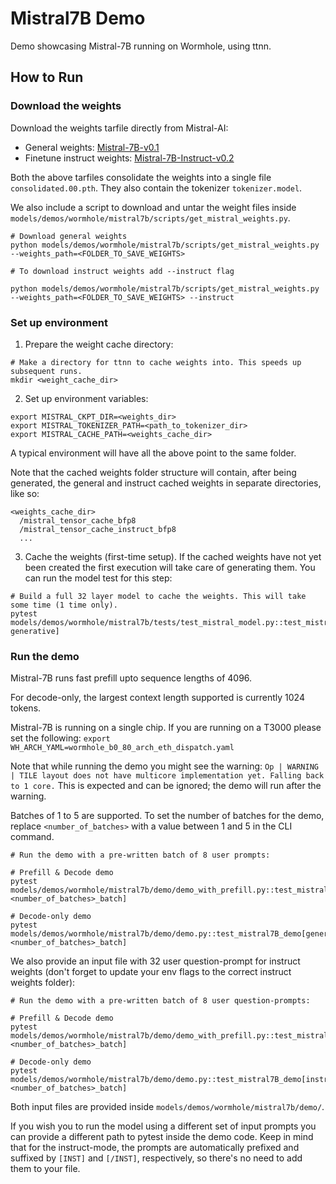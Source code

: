 # Mistral7B Demo

Demo showcasing Mistral-7B running on Wormhole, using ttnn.

## How to Run

### Download the weights

Download the weights tarfile directly from Mistral-AI:
- General weights: [Mistral-7B-v0.1](https://models.mistralcdn.com/mistral-7b-v0-1/mistral-7B-v0.1.tar)
- Finetune instruct weights: [Mistral-7B-Instruct-v0.2](https://models.mistralcdn.com/mistral-7b-v0-2/Mistral-7B-v0.2-Instruct.tar)

Both the above tarfiles consolidate the weights into a single file `consolidated.00.pth`. They also contain the tokenizer `tokenizer.model`.

We also include a script to download and untar the weight files inside `models/demos/wormhole/mistral7b/scripts/get_mistral_weights.py`.

```
# Download general weights
python models/demos/wormhole/mistral7b/scripts/get_mistral_weights.py --weights_path=<FOLDER_TO_SAVE_WEIGHTS>

# To download instruct weights add --instruct flag

python models/demos/wormhole/mistral7b/scripts/get_mistral_weights.py --weights_path=<FOLDER_TO_SAVE_WEIGHTS> --instruct
```

### Set up environment

1. Prepare the weight cache directory:

```
# Make a directory for ttnn to cache weights into. This speeds up subsequent runs.
mkdir <weight_cache_dir>
```

2. Set up environment variables:
```
export MISTRAL_CKPT_DIR=<weights_dir>
export MISTRAL_TOKENIZER_PATH=<path_to_tokenizer_dir>
export MISTRAL_CACHE_PATH=<weights_cache_dir>
```

A typical environment will have all the above point to the same folder.

Note that the cached weights folder structure will contain, after being generated, the general and instruct cached weights in separate directories, like so:

```
<weights_cache_dir>
  /mistral_tensor_cache_bfp8
  /mistral_tensor_cache_instruct_bfp8
  ...
```

3. Cache the weights (first-time setup).
If the cached weights have not yet been created the first execution will take care of generating them. You can run the model test for this step:

```
# Build a full 32 layer model to cache the weights. This will take some time (1 time only).
pytest models/demos/wormhole/mistral7b/tests/test_mistral_model.py::test_mistral_model_inference[17-generative]
```

### Run the demo

Mistral-7B runs fast prefill upto sequence lengths of 4096.

For decode-only, the largest context length supported is currently 1024 tokens.

Mistral-7B is running on a single chip. If you are running on a T3000 please set the following: `export WH_ARCH_YAML=wormhole_b0_80_arch_eth_dispatch.yaml`

Note that while running the demo you might see the warning: `Op | WARNING  | TILE layout does not have multicore implementation yet. Falling back to 1 core.` This is expected and can be ignored; the demo will run after the warning.

Batches of 1 to 5 are supported. To set the number of batches for the demo, replace `<number_of_batches>` with a value between 1 and 5 in the CLI command.

```
# Run the demo with a pre-written batch of 8 user prompts:

# Prefill & Decode demo
pytest models/demos/wormhole/mistral7b/demo/demo_with_prefill.py::test_mistral7B_demo[general_weights-<number_of_batches>_batch]

# Decode-only demo
pytest models/demos/wormhole/mistral7b/demo/demo.py::test_mistral7B_demo[general_weights-<number_of_batches>_batch]
```

We also provide an input file with 32 user question-prompt for instruct weights (don't forget to update your env flags to the correct instruct weights folder):
```
# Run the demo with a pre-written batch of 8 user question-prompts:

# Prefill & Decode demo
pytest models/demos/wormhole/mistral7b/demo/demo_with_prefill.py::test_mistral7B_demo[instruct_weights-<number_of_batches>_batch]

# Decode-only demo
pytest models/demos/wormhole/mistral7b/demo/demo.py::test_mistral7B_demo[instruct_weights-<number_of_batches>_batch]
```

Both input files are provided inside `models/demos/wormhole/mistral7b/demo/`.

If you wish you to run the model using a different set of input prompts you can provide a different path to pytest inside the demo code. Keep in mind that for the instruct-mode, the prompts are automatically prefixed and suffixed by `[INST]` and `[/INST]`, respectively, so there's no need to add them to your file.
